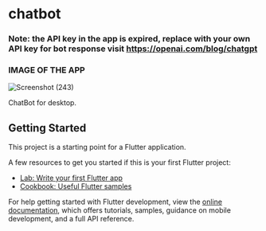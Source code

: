 # chatbot

### Note: the API key in the app is expired, replace with your own API key for bot response visit https://openai.com/blog/chatgpt

### IMAGE OF THE APP
![Screenshot (243)](https://github.com/TheCodeDaniel/chatBot-desktop/assets/130862856/1e192a81-c7c4-493c-8025-07c5c2ed1a34)

ChatBot for desktop.

## Getting Started

This project is a starting point for a Flutter application.

A few resources to get you started if this is your first Flutter project:

- [Lab: Write your first Flutter app](https://docs.flutter.dev/get-started/codelab)
- [Cookbook: Useful Flutter samples](https://docs.flutter.dev/cookbook)

For help getting started with Flutter development, view the
[online documentation](https://docs.flutter.dev/), which offers tutorials,
samples, guidance on mobile development, and a full API reference.
